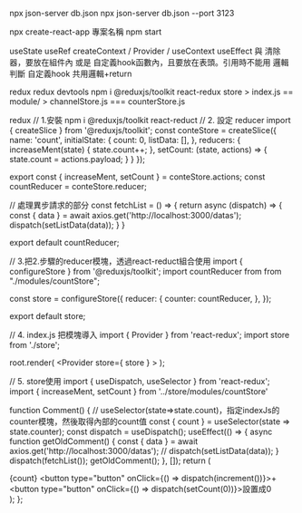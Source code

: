 npx json-server db.json
npx json-server db.json --port 3123

npx create-react-app 專案名稱
npm start



useState
useRef
createContext / Provider / useContext
useEffect 與 清除器，要放在組件內 或是 自定義hook函數內，且要放在表頭。引用時不能用 邏輯判斷
自定義hook 共用邏輯+return


redux
redux devtools
npm i @reduxjs/toolkit react-redux
store > index.js == module/ > channelStore.js === counterStore.js



redux
// 1.安裝
npm i @reduxjs/toolkit react-reduct
// 2. 設定 reducer
import { createSlice } from '@reduxjs/toolkit';
const conteStore = createSlice({
    name: 'count',
    initialState: {
        count: 0,
        listData: [],
    },
    reducers: {
        increaseMent(state) {
            state.count++;
        },
        setCount: (state, actions) => {
            state.count = actions.payload;
        }
    }
});

export const { increaseMent, setCount } = conteStore.actions;
const countReducer = conteStore.reducer;

// 處理異步請求的部分
const fetchList = () => {
    return async (dispatch) => {
        const { data } = await axios.get('http://localhost:3000/datas');
        dispatch(setListData(data));
    }
}

export default countReducer;

// 3.把2.步驟的reducer模塊，透過react-reduct組合使用
import { configureStore } from '@reduxjs/toolkit';
import countReducer from from "./modules/countStore";

const store = configureStore({
    reducer: {
        counter: countReducer,
    },
});

export default store;

// 4. index.js 把模塊導入
import { Provider } from 'react-redux';
import store from './store';

root.render(
    <Provider store={ store } >
    <App />
</Provider>
);

// 5. store使用
import { useDispatch, useSelector } from 'react-redux';
import { increaseMent, setCount } from '../store/modules/countStore'

function Comment() {
    // useSelector(state=>state.count)，指定indexJs的counter模塊，然後取得內部的count值
    const { count } = useSelector(state => state.counter);
    const dispatch = useDispatch();
    useEffect(() => {
        async function getOldComment() {
            const { data } = await axios.get('http://localhost:3000/datas');
            // dispatch(setListData(data));
        }
        dispatch(fetchList());
        getOldComment();
    }, []);
return (
    <div>
        {count}
        <button type="button" onClick={() => dispatch(increment())}>+</button>
        <button type="button" onClick={() => dispatch(setCount(0))}>設置成0</button>
    </div>
);
};
